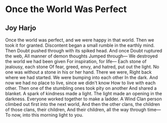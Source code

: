 # Once the World Was Perfect
## Joy Harjo
Once the world was perfect, and we were happy in that world.
Then we took it for granted.
Discontent began a small rumble in the earthly mind.
Then Doubt pushed through with its spiked head.
And once Doubt ruptured the web,
All manner of demon thoughts
Jumped through—
We destroyed the world we had been given
For inspiration, for life—
Each stone of jealousy, each stone
Of fear, greed, envy, and hatred, put out the light.
No one was without a stone in his or her hand.
There we were,
Right back where we had started.
We were bumping into each other
In the dark.
And now we had no place to live, since we didn't know
How to live with each other.
Then one of the stumbling ones took pity on another
And shared a blanket.
A spark of kindness made a light.
The light made an opening in the darkness.
Everyone worked together to make a ladder.
A Wind Clan person climbed out first into the next world,
And then the other clans, the children of those clans, their children,
And their children, all the way through time—
To now, into this morning light to you.